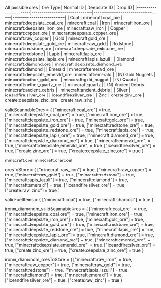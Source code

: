 All possible ores
| Ore Type              | Normal ID                     | Deepslate ID                      | Drop ID                   |
|-----------------------|-------------------------------|-----------------------------------|---------------------------|
| Coal                  | minecraft:coal_ore            | minecraft:deepslate_coal_ore      | minecraft:coal            |
| Iron                  | minecraft:iron_ore            | minecraft:deepslate_iron_ore      | minecraft:raw_iron        |
| Copper                | minecraft:copper_ore          | minecraft:deepslate_copper_ore    | minecraft:raw_copper      |
| Gold                  | minecraft:gold_ore            | minecraft:deepslate_gold_ore      | minecraft:raw_gold        |
| Redstone              | minecraft:redstone_ore        | minecraft:deepslate_redstone_ore  | minecraft:redstone        |
| Lapis                 | minecraft:lapis_ore           | minecraft:deepslate_lapis_ore     | minecraft:lapis_lazuli    |
| Diamond               | minecraft:diamond_ore         | minecraft:deepslate_diamond_ore   | minecraft:diamond         |
| Emerald               | minecraft:emerald_ore         | minecraft:deepslate_emerald_ore   | minecraft:emerald         |
| (N) Gold Nuggets      | minecraft:nether_gold_ore     |                                   | minecraft:gold_nugget     |
| (N) Quartz            | minecraft:nether_quartz_ore   |                                   | minecraft:quartz          |
| (N) Ancient Debris    | minecraft:ancient_debris      |                                   | minecraft:ancient_debris  |
| Silver                | iceandfire:silver_ore         |                                   | iceandfire:silver_ore     |
| Zinc                  | create:zinc_ore               | create:deepslate_zinc_ore         | create:raw_zinc           |



validScannableOres = {
    ["minecraft:coal_ore"] = true,
    ["minecraft:deepslate_coal_ore"] = true,
    ["minecraft:iron_ore"] = true,
    ["minecraft:deepslate_iron_ore"] = true,
    ["minecraft:gold_ore"] = true,
    ["minecraft:deepslate_gold_ore"] = true,
    ["minecraft:redstone_ore"] = true,
    ["minecraft:deepslate_redstone_ore"] = true,
    ["minecraft:lapis_ore"] = true,
    ["minecraft:deepslate_lapis_ore"] = true,
    ["minecraft:diamond_ore"] = true,
    ["minecraft:deepslate_diamond_ore"] = true,
    ["minecraft:emerald_ore"] = true,
    ["minecraft:deepslate_emerald_ore"] = true,
    ["iceandfire:silver_ore"] = true,
    ["create:zinc_ore"] = true,
    ["create:deepslate_zinc_ore"] = true
}

minecraft:coal
minecraft:charcoal

oresToStore = {
    ["minecraft:raw_iron"] = true,
    ["minecraft:raw_copper"] = true,
    ["minecraft:raw_gold"] = true,
    ["minecraft:redstone"] = true,
    ["minecraft:lapis_lazuli"] = true,
    ["minecraft:diamond"] = true,
    ["minecraft:emerald"] = true,
    ["iceandfire:silver_ore"] = true,
    ["create:raw_zinc"] = true
}


validFuelItems = {
	["minecraft:coal"] = true,
	["minecraft:charcoal"] = true
}


ironm_diamondm_validScannableOres = {
    ["minecraft:coal_ore"] = true,
    ["minecraft:deepslate_coal_ore"] = true,
    ["minecraft:iron_ore"] = true,
    ["minecraft:deepslate_iron_ore"] = true,
    ["minecraft:gold_ore"] = true,
    ["minecraft:deepslate_gold_ore"] = true,
    ["minecraft:redstone_ore"] = true,
    ["minecraft:deepslate_redstone_ore"] = true,
    ["minecraft:lapis_ore"] = true,
    ["minecraft:deepslate_lapis_ore"] = true,
    ["minecraft:diamond_ore"] = true,
    ["minecraft:deepslate_diamond_ore"] = true,
    ["minecraft:emerald_ore"] = true,
    ["minecraft:deepslate_emerald_ore"] = true,
    ["iceandfire:silver_ore"] = true,
    ["create:zinc_ore"] = true,
    ["create:deepslate_zinc_ore"] = true
}

ironm_diamondm_oresToStore = {
    ["minecraft:raw_iron"] = true,
    ["minecraft:raw_copper"] = true,
    ["minecraft:raw_gold"] = true,
    ["minecraft:redstone"] = true,
    ["minecraft:lapis_lazuli"] = true,
    ["minecraft:diamond"] = true,
    ["minecraft:emerald"] = true,
    ["iceandfire:silver_ore"] = true,
    ["create:raw_zinc"] = true
}
